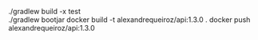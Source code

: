 ./gradlew build -x test  
./gradlew bootjar
docker build -t alexandrequeiroz/api:1.3.0 . 
docker push alexandrequeiroz/api:1.3.0  